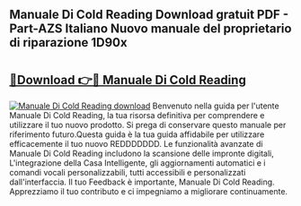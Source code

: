 ## Manuale Di Cold Reading Download gratuit PDF - Part-AZS Italiano Nuovo manuale del proprietario di riparazione 1D90x

# <h2><a href="http://dffeiu.blite.top/?on=Manuale+Di+Cold+Reading">🔗Download 👉🔴 Manuale Di Cold Reading</a></h2>

[![Manuale Di Cold Reading download](https://i.imgur.com/lujVjoI.png)](http://dffeiu.blite.top/?on=Manuale+Di+Cold+Reading)
Benvenuto nella guida per l'utente Manuale Di Cold Reading, la tua risorsa definitiva per comprendere e utilizzare il tuo nuovo prodotto. Si prega di conservare questo manuale per riferimento futuro.Questa guida è la tua guida affidabile per utilizzare efficacemente il tuo nuovo REDDDDDDD. Le funzionalità avanzate di Manuale Di Cold Reading includono la scansione delle impronte digitali, L'integrazione della Casa Intelligente, gli aggiornamenti automatici e i comandi vocali personalizzabili, tutti accessibili e personalizzati dall'interfaccia. Il tuo Feedback è importante, Manuale Di Cold Reading. Apprezziamo il tuo contributo e ci impegniamo a migliorare continuamente.
